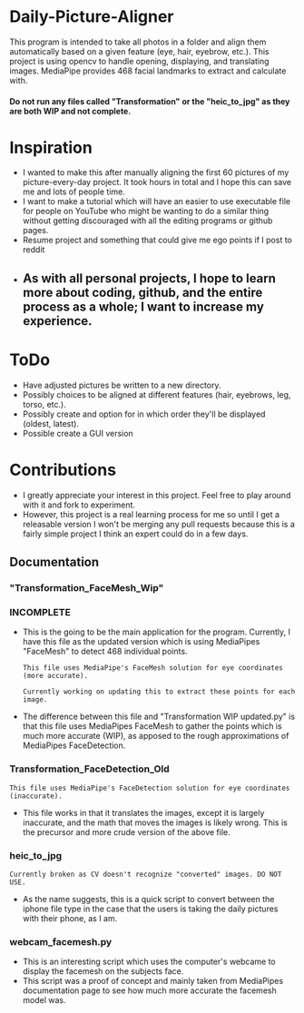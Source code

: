 # Daily-Picture-Aligner
This program is intended to take all photos in a folder and align them automatically based on a given feature (eye, hair, eyebrow, etc.). 
This project is using opencv to handle opening, displaying, and translating images. MediaPipe provides 468 facial landmarks to extract and calculate with.

#### Do not run any files called "Transformation" or the "heic_to_jpg" as they are both WIP and not complete.

# Inspiration
- I wanted to make this after manually aligning the first 60 pictures of my picture-every-day project. It took hours in total and I hope this can save me and lots of people time. 
- I want to make a tutorial which will have an easier to use executable file for people on YouTube who might be wanting to do a similar thing without getting discouraged with all the editing programs or github pages.
- Resume project and something that could give me ego points if I post to reddit
- ## As with all personal projects, I hope to learn more about coding, github, and the entire process as a whole; I want to increase my experience.

# ToDo
- Have adjusted pictures be written to a new directory.
- Possibly choices to be aligned at different features (hair, eyebrows, leg, torso, etc.).
- Possibly create and option for in which order they'll be displayed (oldest, latest).
- Possible create a GUI version

# Contributions
- I greatly appreciate your interest in this project. Feel free to play around with it and fork to experiment.
- However, this project is a real learning process for me so until I get a releasable version I won't be merging any pull requests because this is a fairly simple project I think an expert could do in a few days.


## Documentation
### "Transformation_FaceMesh_Wip"   

### INCOMPLETE
    
- This is the going to be the main application for the program. Currently, I have this file as the updated version which is using MediaPipes "FaceMesh" to detect 468 individual points. 

      This file uses MediaPipe's FaceMesh solution for eye coordinates (more accurate).
 
      Currently working on updating this to extract these points for each image.

- The difference between this file and "Transformation WIP updated.py" is that this file uses MediaPipes FaceMesh to gather the points which is much more accurate (WIP), as apposed to the rough approximations of MediaPipes FaceDetection.

### Transformation_FaceDetection_Old
    This file uses MediaPipe's FaceDetection solution for eye coordinates (inaccurate).
- This file works in that it translates the images, except it is largely inaccurate, and the math that moves the images is likely wrong. This is the precursor and more crude version of the above file.


### heic_to_jpg
    Currently broken as CV doesn't recognize "converted" images. DO NOT USE.
- As the name suggests, this is  a quick script to convert between the iphone file type in the case that the users is taking the daily pictures with their phone, as I am. 

### webcam_facemesh.py

- This is an interesting script which uses the computer's webcame to display the facemesh on the subjects face.
- This script was a proof of concept and mainly taken from MediaPipes documentation page to see how much more accurate the facemesh model was.





